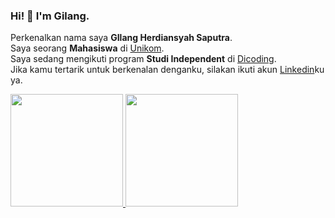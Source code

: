 ### Hi! 👋 I'm Gilang.

Perkenalkan nama saya **GIlang Herdiansyah Saputra**.\
Saya seorang **Mahasiswa** di [Unikom](https://www.unikom.ac.id/).\
Saya sedang mengikuti program **Studi Independent** di [Dicoding](https://www.dicoding.com/).\
Jika kamu tertarik untuk berkenalan denganku, silakan ikuti akun [Linkedin](https://www.linkedin.com/in/gilang-herdiansyah/)ku ya.
 
<p align="left">
<a href="https://github.com/gilangadhan">
  <img height="180em" src="https://github-readme-stats-eight-theta.vercel.app/api?username=gilangadhan&show_icons=true&theme=algolia&include_all_commits=true&count_private=true"/>
  <img height="180em" src="https://github-readme-stats-eight-theta.vercel.app/api/top-langs/?username=gilangadhan&layout=compact&langs_count=8&theme=algolia"/>
</a>
</p>
